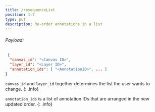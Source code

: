```yaml
---
title: /resequenceList
position: 1.7
type: put
description: Re-order annotations in a list
---
```


###### Payload:

~~~ json
 {
  "canvas_id": "<Canvas ID>",
  "layer_id": "<Layer ID>",
  "annotation_ids": [ "<AnnotationID>", ... ]
}
~~~

`canvas_id` and `layer_id` together determines the list the user wants to change.
{: .info}

`annotation_ids` is a list of annotation IDs that are arranged in the new updated order.
{: .info}
